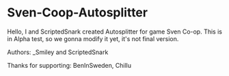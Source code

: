 # Sven-Coop-Autosplitter

Hello, I and ScriptedSnark created Autosplitter for game Sven Co-op. This is in Alpha test, so we gonna modify it yet, it's not final version.

Authors:
_Smiley and ScriptedSnark

Thanks for supporting:
BenInSweden, Chillu
